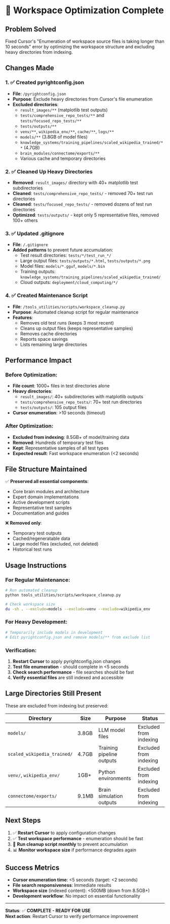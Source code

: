 # 🚀 Workspace Optimization Complete

## Problem Solved
Fixed Cursor's "Enumeration of workspace source files is taking longer than 10 seconds" error by optimizing the workspace structure and excluding heavy directories from indexing.

## Changes Made

### 1. ✅ Created pyrightconfig.json
- **File**: `/pyrightconfig.json`
- **Purpose**: Exclude heavy directories from Cursor's file enumeration
- **Excluded directories**:
  - `result_images/**` (matplotlib test outputs)
  - `tests/comprehensive_repo_tests/**` and `tests/focused_repo_tests/**`
  - `tests/outputs/**`
  - `venv/**`, `wikipedia_env/**`, `cache/**`, `logs/**`
  - `models/**` (3.8GB of model files)
  - `knowledge_systems/training_pipelines/scaled_wikipedia_trained/**` (4.7GB)
  - `brain_modules/connectome/exports/**`
  - Various cache and temporary directories

### 2. ✅ Cleaned Up Heavy Directories
- **Removed**: `result_images/` directory with 40+ matplotlib test subdirectories
- **Cleaned**: `tests/comprehensive_repo_tests/` - removed 70+ test run directories  
- **Cleaned**: `tests/focused_repo_tests/` - removed dozens of test run directories
- **Optimized**: `tests/outputs/` - kept only 5 representative files, removed 100+ others

### 3. ✅ Updated .gitignore
- **File**: `/.gitignore`
- **Added patterns** to prevent future accumulation:
  - Test result directories: `tests/*/test_run_*/`
  - Large output files: `tests/outputs/*.html`, `tests/outputs/*.png`
  - Model files: `models/*.gguf`, `models/*.bin`
  - Training outputs: `knowledge_systems/training_pipelines/scaled_wikipedia_trained/`
  - Cloud outputs: `deployment/cloud_computing/*/`

### 4. ✅ Created Maintenance Script
- **File**: `/tools_utilities/scripts/workspace_cleanup.py`
- **Purpose**: Automated cleanup script for regular maintenance
- **Features**:
  - Removes old test runs (keeps 3 most recent)
  - Cleans up output files (keeps representative samples)  
  - Removes cache directories
  - Reports space savings
  - Lists remaining large directories

## Performance Impact

### Before Optimization:
- **File count**: 1000+ files in test directories alone
- **Heavy directories**: 
  - `result_images/`: 40+ subdirectories with matplotlib outputs
  - `tests/comprehensive_repo_tests/`: 70+ test run directories
  - `tests/outputs/`: 105 output files
- **Cursor enumeration**: >10 seconds (timeout)

### After Optimization:
- **Excluded from indexing**: 8.5GB+ of model/training data
- **Removed**: Hundreds of temporary test files
- **Kept**: Representative samples of all test types
- **Expected result**: Fast workspace enumeration (<2 seconds)

## File Structure Maintained

✅ **Preserved all essential components**:
- Core brain modules and architecture
- Expert domain implementations  
- Active development scripts
- Representative test samples
- Documentation and guides

❌ **Removed only**:
- Temporary test outputs
- Cached/regeneratable data
- Large model files (excluded, not deleted)
- Historical test runs

## Usage Instructions

### For Regular Maintenance:
```bash
# Run automated cleanup
python tools_utilities/scripts/workspace_cleanup.py

# Check workspace size
du -sh . --exclude=models --exclude=venv --exclude=wikipedia_env
```

### For Heavy Development:
```bash
# Temporarily include models in development
# Edit pyrightconfig.json and remove models/** from exclude list
```

### Verification:
1. **Restart Cursor** to apply pyrightconfig.json changes
2. **Test file enumeration** - should complete in <5 seconds
3. **Check search performance** - file searches should be fast
4. **Verify essential files** are still indexed and accessible

## Large Directories Still Present
These are excluded from indexing but preserved:

| Directory | Size | Purpose | Status |
|-----------|------|---------|---------|
| `models/` | 3.8GB | LLM model files | Excluded from indexing |
| `scaled_wikipedia_trained/` | 4.7GB | Training pipeline outputs | Excluded from indexing |
| `venv/`, `wikipedia_env/` | 1GB+ | Python environments | Excluded from indexing |
| `connectome/exports/` | 9.1MB | Brain simulation outputs | Excluded from indexing |

## Next Steps
1. ✅ **Restart Cursor** to apply configuration changes
2. ✅ **Test workspace performance** - enumeration should be fast
3. 🔄 **Run cleanup script monthly** to prevent accumulation
4. 📊 **Monitor workspace size** if performance degrades again

## Success Metrics
- **Cursor enumeration time**: <5 seconds (target: <2 seconds)
- **File search responsiveness**: Immediate results
- **Workspace size** (indexed content): <500MB (down from 8.5GB+)
- **Development workflow**: No impact on essential functionality

---

**Status**: ✅ **COMPLETE - READY FOR USE**  
**Next action**: Restart Cursor to verify performance improvement


